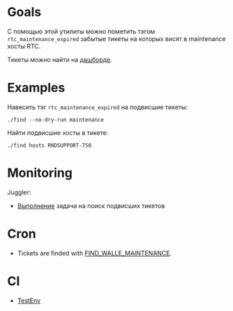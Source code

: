# Goals
С помощью этой утилиты можно пометить тэгом `rtc_maintenance_expired` забытые тикеты на которых висят в maintenance хосты RTC.

Тикеты можно найти на [дашборде](https://st.yandex-team.ru/dashboard/39751#209246).

# Examples

Навесить тэг `rtc_maintenance_expired` на подвисшие тикеты:

    ./find --no-dry-run maintenance

Найти подвисшие хосты в тикете:

    ./find hosts RNDSUPPORT-750

# Monitoring

Juggler:
* [Выполнение](https://juggler.yandex-team.ru/check_details/?host=find-walle-maintenance&service=scheduler) задача на поиск подвисших тикетов

# Cron

* Tickets are finded with [FIND_WALLE_MAINTENANCE](https://sandbox.yandex-team.ru/scheduler/24503/view).

# CI

* [TestEnv](https://beta-testenv.yandex-team.ru/project/runtime_cloud/job/YANDEX_WALLE_FIND_MAINTENANCE/history?limit=20)
